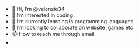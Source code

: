 - 👋 Hi, I’m @valenzie34
- 👀 I’m interested in coding
- 🌱 I’m currently learning is programming languages
- 💞️ I’m looking to collaborate on website ,games etc
- 📫 How to reach me through email
- 

<!---
valenzie34/valenzie34 is a ✨ special ✨ repository because its `README.md` (this file) appears on your GitHub profile.
You can click the Preview link to take a look at your changes.
--->
